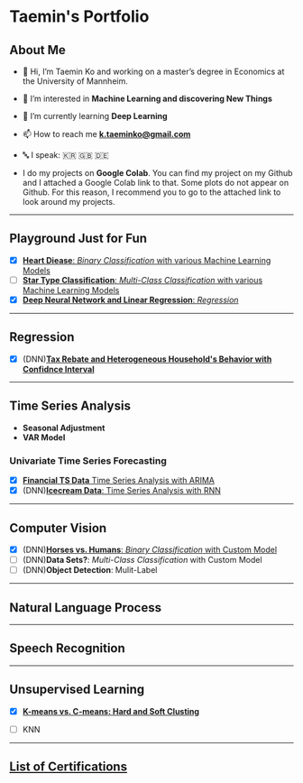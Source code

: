 # Taemin's Portfolio

## About Me

- 👋 Hi, I’m Taemin Ko and working on a master’s degree in Economics at the University of Mannheim.
- 👀 I’m interested in **Machine Learning and discovering New Things**
- 🌱 I’m currently learning **Deep Learning**
- 📫 How to reach me **k.taeminko@gmail.com**
- 🔤 I speak: 🇰🇷 🇬🇧 🇩🇪

- I do my projects on **Google Colab**. You can find my project on my Github and I attached a Google Colab link to that. Some plots do not appear on Github. For this reason, I recommend you to go to the attached link to look around my projects.

------
## Playground Just for Fun

- [x] [**Heart Diease**: _Binary Classification_ with various Machine Learning Models](https://github.com/TaeminDA/portfolio/blob/main/basic/binary/Heart_Diease_Classification.ipynb)
- [ ] [**Star Type Classification**: _Multi-Class Classification_ with various Machine Learning Models](https://github.com/TaeminDA/portfolio/blob/main/basic/multiclass/Star_Classification_V1.ipynb)
- [x] [**Deep Neural Network and Linear Regression**: _Regression_](https://github.com/TaeminDA/portfolio/blob/main/basic/regression/Deep_Neural_Network_and_Linear_Regression.ipynb)

------
## Regression

- [x] (DNN)[**Tax Rebate and Heterogeneous Household's Behavior with Confidnce Interval**](https://github.com/TaeminDA/portfolio/blob/main/regression/Tax_Rebate_and_Heterogeneous_Behavior_with_CI_.ipynb)

------

## Time Series Analysis

- **Seasonal Adjustment**
- **VAR Model**

### Univariate Time Series Forecasting

- [x] [**Financial TS Data** Time Series Analysis with ARIMA](https://github.com/TaeminDA/portfolio/blob/main/tsa/Fianancial_Time_Series_Forecasting_with_ARIMA.ipynb) 
- [x] (DNN)[**Icecream Data**: Time Series Analysis with RNN](https://github.com/TaeminDA/portfolio/blob/main/tsa/Icecream_Forecasting_with_RNN.ipynb)

------

## Computer Vision

- [x] (DNN)[**Horses vs. Humans**: _Binary Classification_ with Custom Model](https://github.com/TaeminDA/portfolio/blob/main/computer_vision/horsehuman/Image_Binary_Classification_with_TF_Horses_vs_Humans.ipynb)
- [ ] (DNN)**Data Sets?**: _Multi-Class Classification_ with Custom Model
- [ ] (DNN)**Object Detection**: Mulit-Label

------

## Natural Language Process

------

## Speech Recognition

------


## Unsupervised Learning

- [X] [**K-means vs. C-means: Hard and Soft Clusting**](https://github.com/TaeminDA/portfolio/blob/main/unsupervised/Clustering_K_means_vs_C_means.ipynb)

- [ ] KNN

------


## [List of Certifications](https://github.com/TaeminDA/portfolio/tree/main/Certificates)

